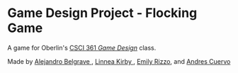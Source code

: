 # Game Design Project - Flocking Game

A game for Oberlin's [CSCI 361 _Game Design_](http://catalog.oberlin.edu/preview_course_nopop.php?catoid=30&coid=71554) class.

Made by [ Alejandro Belgrave ](https://github.com/whosAle), [ Linnea Kirby ](https://github.com/linneakirby), [Emily Rizzo](https://github.com/etrizzo), and [Andres Cuervo](https://github.com/AndresCuervo)
